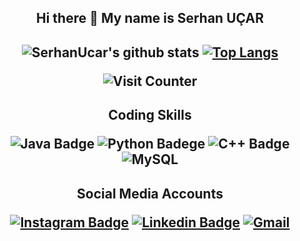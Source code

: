 ### <h2 align="center">  Hi there 👋 My name is Serhan UÇAR   </h2>

<h2 align="center">

![SerhanUcar's github stats](https://github-readme-stats.vercel.app/api?username=SerhanUcar&show_icons=true&theme=tokyonight&)
[![Top Langs](https://github-readme-stats.vercel.app/api/top-langs/?username=SerhanUcar&theme=tokyonight)](https://github.com/SerhanUcar/github-readme-stats)

![Visit Counter](https://komarev.com/ghpvc/?username=SerhanUcar&color=brightgreen&style=flat&label=Profile+Views)

</h2>

<h2 align="center">
  
  Coding Skills
  
 ![Java Badge](https://img.shields.io/badge/Java-ED8B00?style=for-the-badge&logo=java&logoColor=white) ![Python Badege](https://img.shields.io/badge/Python-14354C?style=for-the-badge&logo=python&logoColor=white) ![C++ Badge](https://img.shields.io/badge/C%2B%2B-00599C?style=for-the-badge&logo=c%2B%2B&logoColor=white) ![MySQL](https://img.shields.io/badge/MySQL-00000F?style=for-the-badge&logo=mysql&logoColor=white)
  
  
  </h2>

<h2 align="center">
  
  Social Media Accounts
  
[![Instagram Badge](https://img.shields.io/badge/-Instagram-C13584?style=flat-quare&labelColor=C13584&logo=instagram&logoColor=white&link=link)](https://instagram.com/serhan.jpeg)          [![Linkedin Badge](https://img.shields.io/badge/LinkedIn-0077B5?style=flat-quare&logo=linkedin&logoColor=white&link=link)](https://www.linkedin.com/in/serhan-u%C3%A7ar-7b068a173/)          [![Gmail](https://img.shields.io/badge/Gmail-D14836?style=flat-quare&logo=gmail&logoColor=white&link=link)](https://mail.google.com/mail/u/0/#inbox?compose=GTvVlcSMSqXbdZsLfFKgpdtnbXswBXdmQFgkQhkpRKVqRKRBGHtDPRJsKbgkZCxbkQpKPTKsctmXw)

</h2>






<!--
**SerhanUcar/SerhanUcar** is a ✨ _special_ ✨ repository because its `README.md` (this file) appears on your GitHub profile.

Here are some ideas to get you started:

- 🔭 I’m currently working on ...
- 🌱 I’m currently learning ...
- 👯 I’m looking to collaborate on ...
- 🤔 I’m looking for help with ...
- 💬 Ask me about ...
- 📫 How to reach me: ...
- 😄 Pronouns: ...
- ⚡ Fun fact: ...
-->
